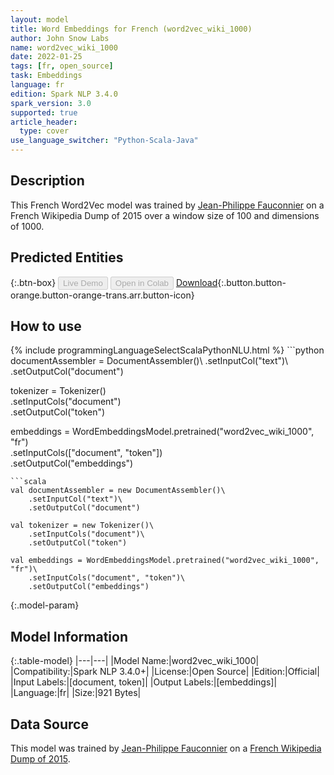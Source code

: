 ```yaml
---
layout: model
title: Word Embeddings for French (word2vec_wiki_1000)
author: John Snow Labs
name: word2vec_wiki_1000
date: 2022-01-25
tags: [fr, open_source]
task: Embeddings
language: fr
edition: Spark NLP 3.4.0
spark_version: 3.0
supported: true
article_header:
  type: cover
use_language_switcher: "Python-Scala-Java"
---
```


## Description

This French Word2Vec model was trained by [Jean-Philippe Fauconnier](https://fauconnier.github.io/) on a French Wikipedia Dump of 2015 over a window size of 100 and dimensions of 1000.

## Predicted Entities



{:.btn-box}
<button class="button button-orange" disabled>Live Demo</button>
<button class="button button-orange" disabled>Open in Colab</button>
[Download](https://s3.amazonaws.com/auxdata.johnsnowlabs.com/public/models/word2vec_wiki_1000_fr_3.4.0_3.0_1643141683878.zip){:.button.button-orange.button-orange-trans.arr.button-icon}

## How to use



<div class="tabs-box" markdown="1">
{% include programmingLanguageSelectScalaPythonNLU.html %}
```python
documentAssembler = DocumentAssembler()\
    .setInputCol("text")\
    .setOutputCol("document")

tokenizer = Tokenizer()\
    .setInputCols("document")\
    .setOutputCol("token")
  
embeddings = WordEmbeddingsModel.pretrained("word2vec_wiki_1000", "fr")\
    .setInputCols(["document", "token"])\
    .setOutputCol("embeddings")
```
```scala
val documentAssembler = new DocumentAssembler()\
    .setInputCol("text")\
    .setOutputCol("document")

val tokenizer = new Tokenizer()\
    .setInputCols("document")\
    .setOutputCol("token")

val embeddings = WordEmbeddingsModel.pretrained("word2vec_wiki_1000", "fr")\
    .setInputCols("document", "token")\
    .setOutputCol("embeddings")
```
</div>

{:.model-param}
## Model Information

{:.table-model}
|---|---|
|Model Name:|word2vec_wiki_1000|
|Compatibility:|Spark NLP 3.4.0+|
|License:|Open Source|
|Edition:|Official|
|Input Labels:|[document, token]|
|Output Labels:|[embeddings]|
|Language:|fr|
|Size:|921 Bytes|

## Data Source

This model was trained by [Jean-Philippe Fauconnier](https://fauconnier.github.io/) on a [French Wikipedia Dump of 2015](https://dumps.wikimedia.org/frwiki/).